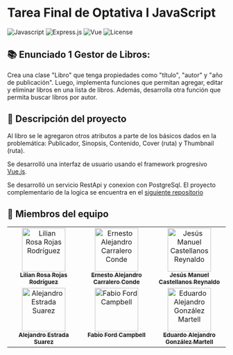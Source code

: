 # Tarea Final de Optativa I JavaScript

![Javascript](https://img.shields.io/badge/-JavaScript-35495E?style=for-the-badge&logo=javascript)
![Express.js](https://img.shields.io/badge/express.js-%23404d59.svg?style=for-the-badge&logo=express&logoColor=%2361DAFB)
![Vue](https://img.shields.io/badge/Vue.js-35495E?style=for-the-badge&logo=vuedotjs&logoColor=4FC08D)
![License](https://img.shields.io/badge/MIT-e63caa?style=for-the-badge&label=License&labelColor=35495E)

## 📚 Enunciado 1 Gestor de Libros:

Crea una clase "Libro" que tenga propiedades como "título", "autor" y "año de publicación".
Luego, implementa funciones que permitan agregar, editar y eliminar libros en una lista de
libros. Además, desarrolla otra función que permita buscar libros por autor.

## 📙 Descripción del proyecto

Al libro se le agregaron otros atributos a parte de los básicos dados en la problemática: Publicador, Sinopsis, Contenido, Cover (ruta) y Thumbnail (ruta).

Se desarrolló una interfaz de usuario usando el framework progresivo [Vue.js](https://es.vuejs.org/).

Se desarrolló un servicio RestApi y conexion con PostgreSql. El proyecto complementario de la logica se encuentra en el [siguiente repositorio](https://github.com/Acce117/library-back)
     
## 👥 Miembros del equipo

<table>
    <tbody>
        <tr>
            <td align="center" valign="top" width="32.28%"><a href="https://github.com/LilyRosa"><img src="https://avatars.githubusercontent.com/u/135471998?v=3?s=100" width="100px;" alt="Lilian Rosa Rojas Rodríguez"/><br /><sub><b>Lilian Rosa Rojas Rodríguez</b></sub></a><br/> </td>
            <td align="center" valign="top" width="32.28%"><a href="https://github.com/Acce117"><img src="https://avatars.githubusercontent.com/u/105556788?v=3?s=100" width="100px;" alt="Ernesto Alejandro Carralero Conde"/><br /><sub><b>Ernesto Alejandro Carralero Conde</b></sub></a><br/> </td>
            <td align="center" valign="top" width="32.28%"><a href="https://github.com/jezeus17"><img src="https://avatars.githubusercontent.com/u/116925902?v=3?s=100" width="100px;" alt="Jesús Manuel Castellanos Reynaldo"/><br /><sub><b>Jesús Manuel Castellanos Reynaldo</b></sub></a><br/> </td>
        </tr>
        <tr>
            <td align="center" valign="top" width="32.28%"><a href="https://github.com/alejandroES10"><img src="https://avatars.githubusercontent.com/u/135449712?v=3?s=100" width="100px;" alt="Alejandro Estrada Suarez"/><br /><sub><b>Alejandro Estrada Suarez</b></sub></a><br/> </td>
            <td align="center" valign="top" width="32.28%"><a href="https://github.com/NeoUroboros"><img src="https://avatars.githubusercontent.com/u/126987083?v=3?s=100" width="100px;" alt="Fabio Ford Campbell"/><br /><sub><b>Fabio Ford Campbell</b></sub></a><br/> </td>
            <td align="center" valign="top" width="32.28%"><a href="https://github.com/EduardoProfe666"><img src="https://avatars.githubusercontent.com/u/119138695?v=3?s=100" width="100px;" alt="Eduardo Alejandro González Martell"/><br /><sub><b>Eduardo Alejandro González Martell</b></sub></a><br/> </td>
        </tr>
    </tbody>
</table>
